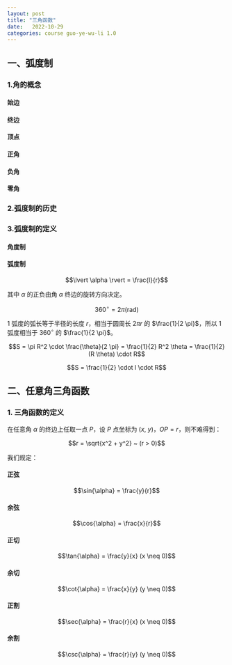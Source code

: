 ```yaml
---
layout: post
title: "三角函数"
date:   2022-10-29
categories: course guo-ye-wu-li 1.0
---
```


## 一、弧度制

### 1.角的概念

#### 始边
#### 终边
#### 顶点
#### 正角
#### 负角
#### 零角

### 2.弧度制的历史

### 3.弧度制的定义

#### 角度制

#### 弧度制

$$\lvert \alpha \rvert = \frac{l}{r}$$

其中 $\alpha$ 的正负由角 $\alpha$ 终边的旋转方向决定。

$$360^\circ = 2 \pi (\mathrm{rad})$$

$1$ 弧度的弧长等于半径的长度 $r$，相当于圆周长 $2 \pi r$ 的 $\frac{1}{2 \pi}$，所以 $1$ 弧度相当于 $360^\circ$ 的 $\frac{1}{2 \pi}$。

$$S = \pi R^2 \cdot \frac{\theta}{2 \pi} = \frac{1}{2} R^2 \theta = \frac{1}{2} (R \theta) \cdot R$$

$$S = \frac{1}{2} \cdot l \cdot R$$

## 二、任意角三角函数

### 1. 三角函数的定义

在任意角 $\alpha$ 的终边上任取一点 $P$，设 $P$ 点坐标为 $(x, ~ y)$，$OP = r$，则不难得到：

$$r = \sqrt{x^2 + y^2} ~ (r > 0)$$

我们规定：

#### 正弦

$$\sin{\alpha} = \frac{y}{r}$$

#### 余弦

$$\cos{\alpha} = \frac{x}{r}$$

#### 正切

$$\tan{\alpha} = \frac{y}{x} (x \neq 0)$$

#### 余切

$$\cot{\alpha} = \frac{x}{y} (y \neq 0)$$

#### 正割

$$\sec{\alpha} = \frac{r}{x} (x \neq 0)$$

#### 余割

$$\csc{\alpha} = \frac{r}{y} (y \neq 0)$$